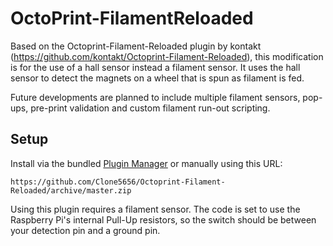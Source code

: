 # OctoPrint-FilamentReloaded

Based on the Octoprint-Filament-Reloaded plugin by kontakt (https://github.com/kontakt/Octoprint-Filament-Reloaded), this modification is for the use of a hall sensor instead a filament sensor. It uses the hall sensor to detect the magnets on a wheel that is spun as filament is fed.

Future developments are planned to include multiple filament sensors, pop-ups, pre-print validation and custom filament run-out scripting.

## Setup

Install via the bundled [Plugin Manager](https://github.com/foosel/OctoPrint/wiki/Plugin:-Plugin-Manager)
or manually using this URL:

    https://github.com/Clone5656/Octoprint-Filament-Reloaded/archive/master.zip

Using this plugin requires a filament sensor. The code is set to use the Raspberry Pi's internal Pull-Up resistors, so the switch should be between your detection pin and a ground pin.
